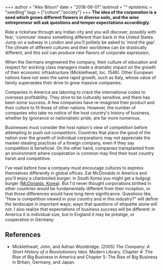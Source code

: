 +++
author = "Alex Bilson"
date = "2018-06-01"
lastmod = ""
epistemic = "seedling"
tags = ["culture","society"]
+++
**The idea of the corporation is a seed which grows different flowers in diverse soils, and the wise entrepreneur will ask questions and temper expectations accordingly.**

Ride a rickshaw through any Indian city and you will discover, possibly with fear, 'commute' means something different than back in the United States.  Jump on a subway in London and you'll politely be asked to 'mind the gap'.  The climate of different cultures and their worldview can be drastically different, and this soil can produce new flavors of corporate expression.

When the Germans engineered the company, their culture of education and respect for working class managers made a dramatic impact on the growth of their economic infrastructure (Micklethwait, loc. 1546).  Other European nations have not seen the same rapid growth, such as Italy, whose value of family supersedes their drive to grow massive companies.

Companies in America are laboring to crack the international codes to overseas profitability.  They stive to be culturally sensitive, and there has been some success.  A few companies have re-imagined their product and their culture to fit those of other nations.  However, the number of companies who take no notice of the host country's history of business, whether by ignorance or nationalistic pride, are far more numerous.

Businesses must consider the host nation's view of competition before attempting to push out competitors.  Countries that place the good of the nation over the growth of individual corporations may not appreciate the market-stealing practices of a foreign company, even if they say competition is beneficial.  On the other hand, companies transplanted from an environment where cooperation is common may find their host country harsh and competitive.

I've read before how a company must encourage cultures to express themselves differently in global offices.  Eat McDonalds in America and you'll enjoy a charbroiled burger; in South Korea you might get a bulgogi burger ([McDonalds, Korea](http://www.mcdonalds.co.kr/www/eng/main/main.do)).  But I'd never thought corporations birthed in other countries would be fundamentally different from their inception, or that those differences would have long-term significance.  Questions like, "How is competition viewed in your country and in this industry?" will define the landscape in important ways; ways that questions of etiquette alone will not.  I also realize that expectations of business success will be different: in America it is individual size, but in England it may be prestige, or cooperation in Germany.

## References

- Micklethwait, John, and Adrian Wooldridge. (2005) _The Company: A Short History of a Revolutionary Idea_. Modern Library. Chapter 4: The Rise of Big Business in America and Chapter 5: The Rise of Big Business in Britain, Germany, and Japan.
